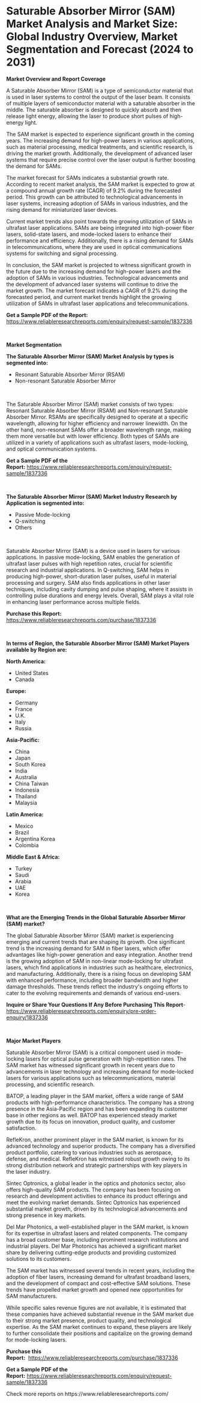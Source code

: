 <p><h1>Saturable Absorber Mirror (SAM) Market Analysis and Market Size: Global Industry Overview, Market Segmentation and Forecast (2024 to 2031)</h1></p><p><strong>Market Overview and Report Coverage</strong></p>
<p><p>A Saturable Absorber Mirror (SAM) is a type of semiconductor material that is used in laser systems to control the output of the laser beam. It consists of multiple layers of semiconductor material with a saturable absorber in the middle. The saturable absorber is designed to quickly absorb and then release light energy, allowing the laser to produce short pulses of high-energy light.</p><p>The SAM market is expected to experience significant growth in the coming years. The increasing demand for high-power lasers in various applications, such as material processing, medical treatments, and scientific research, is driving the market growth. Additionally, the development of advanced laser systems that require precise control over the laser output is further boosting the demand for SAMs.</p><p>The market forecast for SAMs indicates a substantial growth rate. According to recent market analysis, the SAM market is expected to grow at a compound annual growth rate (CAGR) of 9.2% during the forecasted period. This growth can be attributed to technological advancements in laser systems, increasing adoption of SAMs in various industries, and the rising demand for miniaturized laser devices.</p><p>Current market trends also point towards the growing utilization of SAMs in ultrafast laser applications. SAMs are being integrated into high-power fiber lasers, solid-state lasers, and mode-locked lasers to enhance their performance and efficiency. Additionally, there is a rising demand for SAMs in telecommunications, where they are used in optical communications systems for switching and signal processing.</p><p>In conclusion, the SAM market is projected to witness significant growth in the future due to the increasing demand for high-power lasers and the adoption of SAMs in various industries. Technological advancements and the development of advanced laser systems will continue to drive the market growth. The market forecast indicates a CAGR of 9.2% during the forecasted period, and current market trends highlight the growing utilization of SAMs in ultrafast laser applications and telecommunications.</p></p>
<p><strong>Get a Sample PDF of the Report:</strong> <a href="https://www.reliableresearchreports.com/enquiry/request-sample/1837336">https://www.reliableresearchreports.com/enquiry/request-sample/1837336</a></p>
<p>&nbsp;</p>
<p><strong>Market Segmentation</strong></p>
<p><strong>The Saturable Absorber Mirror (SAM) Market Analysis by types is segmented into:</strong></p>
<p><ul><li>Resonant Saturable Absorber Mirror (RSAM)</li><li>Non-resonant Saturable Absorber Mirror</li></ul></p>
<p>&nbsp;</p>
<p><p>The Saturable Absorber Mirror (SAM) market consists of two types: Resonant Saturable Absorber Mirror (RSAM) and Non-resonant Saturable Absorber Mirror. RSAMs are specifically designed to operate at a specific wavelength, allowing for higher efficiency and narrower linewidth. On the other hand, non-resonant SAMs offer a broader wavelength range, making them more versatile but with lower efficiency. Both types of SAMs are utilized in a variety of applications such as ultrafast lasers, mode-locking, and optical communication systems.</p></p>
<p><strong>Get a Sample PDF of the Report:</strong>&nbsp;<a href="https://www.reliableresearchreports.com/enquiry/request-sample/1837336">https://www.reliableresearchreports.com/enquiry/request-sample/1837336</a></p>
<p>&nbsp;</p>
<p><strong>The Saturable Absorber Mirror (SAM) Market Industry Research by Application is segmented into:</strong></p>
<p><ul><li>Passive Mode-locking</li><li>Q-switching</li><li>Others</li></ul></p>
<p>&nbsp;</p>
<p><p>Saturable Absorber Mirror (SAM) is a device used in lasers for various applications. In passive mode-locking, SAM enables the generation of ultrafast laser pulses with high repetition rates, crucial for scientific research and industrial applications. In Q-switching, SAM helps in producing high-power, short-duration laser pulses, useful in material processing and surgery. SAM also finds applications in other laser techniques, including cavity dumping and pulse shaping, where it assists in controlling pulse durations and energy levels. Overall, SAM plays a vital role in enhancing laser performance across multiple fields.</p></p>
<p><strong>Purchase this Report:</strong>&nbsp; <a href="https://www.reliableresearchreports.com/purchase/1837336">https://www.reliableresearchreports.com/purchase/1837336</a></p>
<p>&nbsp;</p>
<p><strong>In terms of Region, the Saturable Absorber Mirror (SAM) Market Players available by Region are:</strong></p>
<p>
    <p> <strong> North America: </strong>
        <ul>
            <li>United States</li>
            <li>Canada</li>
        </ul>
        </p> 
    <p> <strong> Europe: </strong>
        <ul>
            <li>Germany</li>
            <li>France</li>
            <li>U.K.</li>
            <li>Italy</li>
            <li>Russia</li>
        </ul>
        </p> 
    <p> <strong> Asia-Pacific: </strong>
        <ul>
            <li>China</li>
            <li>Japan</li>
            <li>South Korea</li>
            <li>India</li>
            <li>Australia</li>
            <li>China Taiwan</li>
            <li>Indonesia</li>
            <li>Thailand</li>
            <li>Malaysia</li>
        </ul>
        </p> 
    <p> <strong> Latin America: </strong>
        <ul>
            <li>Mexico</li>
            <li>Brazil</li>
            <li>Argentina Korea</li>
            <li>Colombia</li>
        </ul>
        </p> 
    <p> <strong> Middle East & Africa: </strong>
        <ul>
            <li>Turkey</li>
            <li>Saudi</li>
            <li>Arabia</li>
            <li>UAE</li>
            <li>Korea</li>
        </ul>
    </p>
    </p>
<p>&nbsp;</p>
<p><strong>What are the Emerging Trends in the Global Saturable Absorber Mirror (SAM) market?</strong></p>
<p><p>The global Saturable Absorber Mirror (SAM) market is experiencing emerging and current trends that are shaping its growth. One significant trend is the increasing demand for SAM in fiber lasers, which offer advantages like high-power generation and easy integration. Another trend is the growing adoption of SAM in non-linear mode-locking for ultrafast lasers, which find applications in industries such as healthcare, electronics, and manufacturing. Additionally, there is a rising focus on developing SAM with enhanced performance, including broader bandwidth and higher damage thresholds. These trends reflect the industry's ongoing efforts to cater to the evolving requirements and demands of various end-users.</p></p>
<p><strong>Inquire or Share Your Questions If Any Before Purchasing This Report</strong>- <a href="https://www.reliableresearchreports.com/enquiry/pre-order-enquiry/1837336">https://www.reliableresearchreports.com/enquiry/pre-order-enquiry/1837336</a></p>
<p>&nbsp;</p>
<p><strong>Major Market Players</strong></p>
<p><p>Saturable Absorber Mirror (SAM) is a critical component used in mode-locking lasers for optical pulse generation with high-repetition rates. The SAM market has witnessed significant growth in recent years due to advancements in laser technology and increasing demand for mode-locked lasers for various applications such as telecommunications, material processing, and scientific research.</p><p>BATOP, a leading player in the SAM market, offers a wide range of SAM products with high-performance characteristics. The company has a strong presence in the Asia-Pacific region and has been expanding its customer base in other regions as well. BATOP has experienced steady market growth due to its focus on innovation, product quality, and customer satisfaction.</p><p>RefleKron, another prominent player in the SAM market, is known for its advanced technology and superior products. The company has a diversified product portfolio, catering to various industries such as aerospace, defense, and medical. RefleKron has witnessed robust growth owing to its strong distribution network and strategic partnerships with key players in the laser industry.</p><p>Sintec Optronics, a global leader in the optics and photonics sector, also offers high-quality SAM products. The company has been focusing on research and development activities to enhance its product offerings and meet the evolving market demands. Sintec Optronics has experienced substantial market growth, driven by its technological advancements and strong presence in key markets.</p><p>Del Mar Photonics, a well-established player in the SAM market, is known for its expertise in ultrafast lasers and related components. The company has a broad customer base, including prominent research institutions and industrial players. Del Mar Photonics has achieved a significant market share by delivering cutting-edge products and providing customized solutions to its customers.</p><p>The SAM market has witnessed several trends in recent years, including the adoption of fiber lasers, increasing demand for ultrafast broadband lasers, and the development of compact and cost-effective SAM solutions. These trends have propelled market growth and opened new opportunities for SAM manufacturers.</p><p>While specific sales revenue figures are not available, it is estimated that these companies have achieved substantial revenue in the SAM market due to their strong market presence, product quality, and technological expertise. As the SAM market continues to expand, these players are likely to further consolidate their positions and capitalize on the growing demand for mode-locking lasers.</p></p>
<p><strong>Purchase this Report:</strong>&nbsp;&nbsp;<a href="https://www.reliableresearchreports.com/purchase/1837336">https://www.reliableresearchreports.com/purchase/1837336</a></p>
<p></p>
<p><strong>Get a Sample PDF of the Report:</strong>&nbsp;<a href="https://www.reliableresearchreports.com/enquiry/request-sample/1837336">https://www.reliableresearchreports.com/enquiry/request-sample/1837336</a></p>
<p>Check more reports on https://www.reliableresearchreports.com/</p>